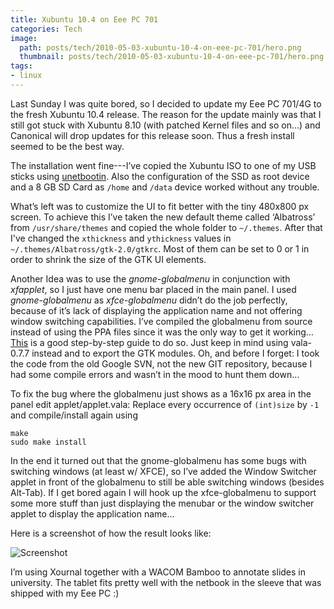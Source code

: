 ```yaml
---
title: Xubuntu 10.4 on Eee PC 701
categories: Tech
image:
  path: posts/tech/2010-05-03-xubuntu-10-4-on-eee-pc-701/hero.png
  thumbnail: posts/tech/2010-05-03-xubuntu-10-4-on-eee-pc-701/hero.png
tags:
- linux
---
```


Last Sunday I was quite bored, so I decided to update my Eee PC 701/4G
to the fresh Xubuntu 10.4 release. The reason for the update mainly was
that I still got stuck with Xubuntu 8.10 (with patched Kernel files and
so on…) and Canonical will drop updates for this release soon. Thus a
fresh install seemed to be the best way.

The installation went fine---I’ve copied the Xubuntu ISO to one of my
USB sticks using [unetbootin](http://unetbootin.sourceforge.net/). Also
the configuration of the SSD as root device and a 8 GB SD Card as `/home`
and `/data` device worked without any trouble.

What’s left was to customize the UI to fit better with the tiny 480x800 px
screen. To achieve this I’ve taken the new default theme called
‘Albatross’ from `/usr/share/themes` and copied the whole folder to
`~/.themes`.
After that I've changed the `xthickness` and `ythickness` values in `~/.themes/Albatross/gtk-2.0/gtkrc`.
Most of them can be set to 0 or 1 in order to shrink the size of the GTK UI elements.

Another Idea was to use the *gnome-globalmenu* in conjunction with
*xfapplet*, so I just have one menu bar placed in the main panel. 
I used *gnome-globalmenu* as *xfce-globalmenu* didn’t do the job perfectly, because of it’s lack of
displaying the application name and not offering window switching
capabilities.
I’ve compiled the globalmenu from source instead of using the PPA files
since it was the only way to get it working…
[This](http://ayozone.org/2009/01/08/install-gnome-globalmenu-07-series/)
is a good step-by-step guide to do so. Just keep in mind using
vala-0.7.7 instead and to export the GTK modules.
Oh, and before I forget: I took the code from the old Google SVN, not
the new GIT repository, because I had some compile errors and wasn’t in
the mood to hunt them down…

To fix the bug where the globalmenu just shows as a 16x16 px area in the
panel edit applet/applet.vala:
Replace every occurrence of `(int)size` by `-1` and compile/install
again using

    make
    sudo make install

In the end it turned out that the gnome-globalmenu has some bugs with
switching windows (at least w/ XFCE), so I’ve added the Window Switcher
applet in front of the globalmenu to still be able switching windows
(besides Alt-Tab). If I get bored again I will hook up the
xfce-globalmenu to support some more stuff than just displaying the
menubar or the window switcher applet to display the application name…

Here is a screenshot of how the result looks like:

![Screenshot](screenshot.png)

I’m using Xournal together with a WACOM Bamboo to annotate slides in
university. The tablet fits pretty well with the netbook in the sleeve
that was shipped with my Eee PC :)